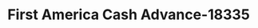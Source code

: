 ---
f_zip-code: 73036
f_state-code: OK
title: First America Cash Advance-18335
f_phone: 405-422-3586
f_city-only: Reno
f_address: 1548 Southwest 27Th Street El Reno
f_location-unique-id: '18335'
slug: first-america-cash-advance-18335
updated-on: '2024-05-30T13:46:58.046Z'
created-on: '2024-05-30T13:36:59.803Z'
published-on: '2024-05-30T13:54:32.469Z'
f_city-state: cms/city/reno-ok.md
f_company: cms/company/first-america-cash-advance.md
f_state: cms/state/oklahoma.md
layout: '[payday-loan].html'
tags: payday-loan
---